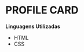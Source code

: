 <h1><strong>PROFILE CARD</strong></h1>
  <strong>Linguagens Utilizadas</strong>
  <br>
  <ul>
  <li>HTML</li>
  <li>CSS</li>
  </ul>
